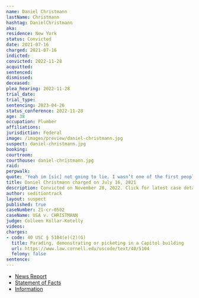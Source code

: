 ```yaml
---
name: Daniel Christmann
lastName: Christmann
hashtag: DanielChristmann
aka:
residence: New York
status: Convicted
date: 2021-07-16
charged: 2021-07-16
indicted:
convicted: 2022-11-28
acquitted:
sentenced:
dismissed:
deceased:
plea_hearing: 2022-11-28
trial_date:
trial_type:
sentencing: 2023-04-26
status_conference: 2022-11-28
age: 38
occupation: Plumber
affiliations:
jurisdiction: Federal
image: /images/preview/daniel-christmann.jpg
suspect: daniel-christmann.jpg
booking:
courtroom:
courthouse: daniel-christmann.jpg
raid:
perpwalk:
quote: 'Yeah im [sic] not going to lie. I wasn’t one of the first people in. When realized [sic] it was happening I was scaling walls and shit'
title: Daniel Christmann charged on July 16, 2021
description: Convicted on November 28, 2022. Click for latest case details.
author: seditiontrack
layout: suspect
published: true
caseNumber: 21-cr-0502
caseName: USA v. CHRISTMANN
judge: Colleen Kollar-Kotelly
videos:
charges:
- code: 40 USC § 5104(e)(2)(G)
  title: Parading, demonstrating or picketing in a Capitol building
  url: https://www.law.cornell.edu/uscode/text/40/5104
  felony: false
sentence:
---
```

- [News Report](https://www.nytimes.com/2021/07/28/nyregion/capitol-riot-brooklyn-plumber.html)
- [Statement of Facts](https://www.justice.gov/usao-dc/case-multi-defendant/file/1417601/download)
- [Information](https://www.justice.gov/usao-dc/case-multi-defendant/file/1424581/download)
